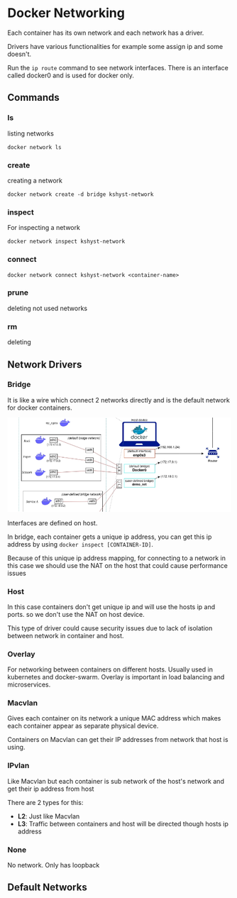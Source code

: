 # Docker Networking

Each container has its own network and each network has a driver.

Drivers have various functionalities for example some assign ip and some doesn't.

Run the `ip route` command to see network interfaces. There is an interface called docker0 and is used for docker only.

## Commands

### ls

listing networks

```shell
docker network ls
```

### create

creating a network 

```shell
docker network create -d bridge kshyst-network
```

### inspect

For inspecting a network

```shell
docker network inspect kshyst-network
```

### connect

```shell
docker network connect kshyst-network <container-name>
```

### prune

deleting not used networks

### rm

deleting

## Network Drivers

### Bridge

It is like a wire which connect 2 networks directly and is the default network for docker containers.

![img](img/bridge.webp)

Interfaces are defined on host.

In bridge, each container gets a unique ip address, you can get this ip address by using `docker inspect [CONTAINER-ID]`.

Because of this unique ip address mapping, for connecting to a network in this case we should use the NAT on the host that could cause performance issues

### Host

In this case containers don't get unique ip and will use the hosts ip and ports. so we don't use the NAT on host device.

This type of driver could cause security issues due to lack of isolation between network in container and host.

### Overlay

For networking between containers on different hosts. Usually used in kubernetes and docker-swarm. Overlay is important in load balancing and microservices.

### Macvlan

Gives each container on its network a unique MAC address which makes each container appear as separate physical device.

Containers on Macvlan can get their IP addresses from network that host is using.

### IPvlan

Like Macvlan but each container is sub network of the host's network and get their ip address from host

There are 2 types for this:

- **L2**: Just like Macvlan 
- **L3**: Traffic between containers and host will be directed though hosts ip address

### None

No network. Only has loopback

## Default Networks

